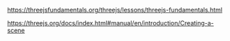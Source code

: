 https://threejsfundamentals.org/threejs/lessons/threejs-fundamentals.html

https://threejs.org/docs/index.html#manual/en/introduction/Creating-a-scene

